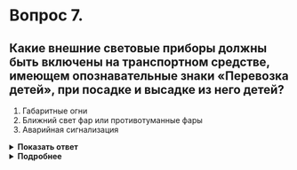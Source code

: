 # Вопрос 7.

## Какие внешние световые приборы должны быть включены на транспортном средстве, имеющем опознавательные знаки «Перевозка детей», при посадке и высадке из него детей?

1. Габаритные огни
2. Ближний свет фар или противотуманные фары
3. Аварийная сигнализация

<details>
<summary><b>Показать ответ</b></summary>
Правильный ответ: 3
</details>
<details>
<summary><b>Подробнее</b></summary>
Аварийная сигнализация должна быть включена при посадке детей в транспортное средство, имеющее опознавательные знаки “Перевозка детей”, и высадке из него.
(Пункт 7.1 ПДД)
</details>